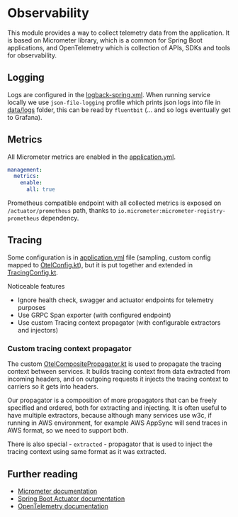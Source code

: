 # Observability

This module provides a way to collect telemetry data from the application. It is based on Micrometer
library, which is a common for Spring Boot applications, and OpenTelemetry which is collection of
APIs, SDKs and tools for observability.

## Logging

Logs are configured in the [logback-spring.xml](../../../../../resources/logback-spring.xml).
When running service locally we use `json-file-logging` profile which prints json logs into file in
[data/logs](../../../../../../../data/logs) folder, this can be read by `fluentbit` (... and so logs
eventually get to Grafana).

## Metrics

All Micrometer metrics are enabled in the [application.yml](../../../../../resources/application.yaml).

```yaml
management:
  metrics:
    enable:
      all: true
```

Prometheus compatible endpoint with all collected metrics is exposed on `/actuator/prometheus` path,
thanks to `io.micrometer:micrometer-registry-prometheus` dependency.

## Tracing

Some configuration is in [application.yml](../../../../../resources/application.yaml) file
(sampling, custom config mapped to [OtelConfig.kt](OtelConfig.kt)), but it is put together and
extended in [TracingConfig.kt](TracingConfig.kt).

Noticeable features

 - Ignore health check, swagger and actuator endpoints for telemetry purposes
 - Use GRPC Span exporter (with configured endpoint)
 - Use custom Tracing context propagator (with configurable extractors and injectors)

### Custom tracing context propagator

The custom [OtelCompositePropagator.kt](OtelCompositePropagator.kt) is used to propagate the tracing
context between services. It builds tracing context from data extracted from incoming headers, and
on outgoing requests it injects the tracing context to carriers so it gets into headers.

Our propagator is a composition of more propagators that can be freely specified and ordered, both
for extracting and injecting. It is often useful to have multiple extractors, because although many
services use w3c, if running in AWS environment, for example AWS AppSync will send traces in AWS
format, so we need to support both.

There is also special - `extracted` - propagator that is used to inject the tracing context using
same format as it was extracted.

## Further reading

- [Micrometer documentation](https://micrometer.io/docs)
- [Spring Boot Actuator documentation](https://docs.spring.io/spring-boot/docs/current/reference/html/actuator.html)
- [OpenTelemetry documentation](https://opentelemetry.io/docs/)
```
